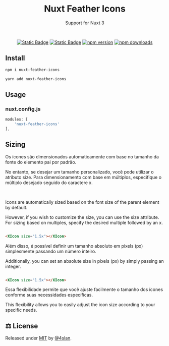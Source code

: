 <h1 align="center">Nuxt Feather Icons</h1>
    <p align="center">
        <span>Support for Nuxt 3</span>
    </p>
<br>

<div align="center">


[![Static Badge](https://img.shields.io/badge/NPM:nuxt-feather-icons)](https://www.npmjs.com/package/nuxt-feather-icons)
[![Static Badge](https://img.shields.io/badge/GITHUB:nuxt-feather-icons)](https://github.com/4sllan/nuxt-feather-icons)
[![npm version](https://img.shields.io/npm/v/nuxt-feather-icons/latest.svg?style=flat-square)](https://www.npmjs.com/package/nuxt-feather-icons)
[![npm downloads](https://img.shields.io/npm/dt/nuxt-feather-icons.svg?style=flat-square)](https://www.npmjs.com/package/nuxt-feather-icons)


</div>


## Install

```bash
npm i nuxt-feather-icons
```

```bash
yarn add nuxt-feather-icons
```

## Usage

### nuxt.config.js

``` js
modules: [
    'nuxt-feather-icons'
],
```

## Sizing

<p>Os ícones são dimensionados automaticamente com base no tamanho da fonte do elemento pai por padrão.</p>
<p></p>
<p>No entanto, se desejar um tamanho personalizado, você pode utilizar o atributo size. Para dimensionamento com base em
múltiplos, especifique o múltiplo desejado seguido do caractere x.</p>

<br/>

<p>Icons are automatically sized based on the font size of the parent element by default.</p>
<p>However, if you wish to customize the size, you can use the size attribute. For sizing based on multiples, specify the
desired multiple followed by an x.</p>

```html

<XIcon size="1.5x"></XIcon>
```

<p>Além disso, é possível definir um tamanho absoluto em pixels (px) simplesmente passando um número inteiro.</p>
<p>Additionally, you can set an absolute size in pixels (px) by simply passing an integer.</p>

```html

<XIcon size="1.5x"></XIcon>
```

<p>Essa flexibilidade permite que você ajuste facilmente o tamanho dos ícones conforme suas necessidades específicas.</p>
<p>This flexibility allows you to easily adjust the icon size according to your specific needs.</p>

## ⚖️ License

Released under [MIT](/LICENSE) by [@4slan](https://github.com/4sllan).